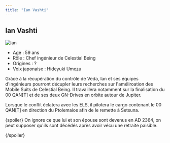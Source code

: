 ```yaml
---
title: "Ian Vashti"
---
```


Ian Vashti
----------

![ian](/images/stories/saga/gundam00film/persos/celestialbeing/ian.jpg)
- Age : 59 ans  
- Rôle : Chef ingénieur de Celestial Being  
- Origines : ?  
- Voix japonaise : Hideyuki Umezu


Grâce à la récupération du contrôle de Veda, Ian et ses équipes d'ingénieurs pourront décupler leurs recherches sur l'améliroation des Mobile Suits de Celestial Being. Il travaillera notamment sur la finalisation du 00 QAN[T] et de ses deux GN-Drives en orbite autour de Jupiter.


Lorsque le conflit éclatera avec les ELS, il pilotera le cargo contenant le 00 QAN[T] en direction du Ptolemaios afin de le remette à Setsuna.


{spoiler}
On ignore ce que lui et son épouse sont devenus en AD 2364, on peut supposer qu'ils sont décédés après avoir vécu une retraite paisible.


{/spoiler}